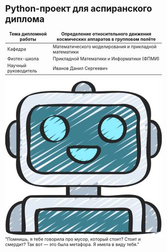 # Python-проект для аспиранского диплома
<style>
td, th {
   border: none!important;
}
</style>
| Тема дипломной работы | Определение относительного движения космических аппаратов в групповом полёте |
|-----------------------|------------------------------------------------------------------------------|
| Кафедра               | Математического моделирования и прикладной математики                        |
| Физтех-школа          | Прикладной Математики и Информатики (ФПМИ)                                   |
| Научный руководитель  | Иванов Данил Сергеевич                                                       |

![robot image](/icons/robot1.png "Text to show on mouseover") "Помнишь, я тебе говорила про мусор, который стоит? Стоит и смердит? Так вот — это была метафора. Я имела в виду тебя."
